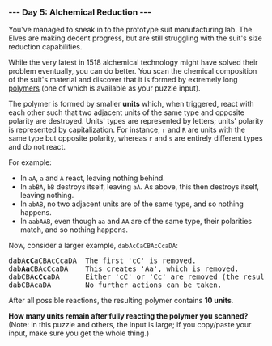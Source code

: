 ### --- Day 5: Alchemical Reduction ---

You've managed to sneak in to the prototype suit manufacturing lab. The
Elves are making decent progress, but are still struggling with the suit's
size reduction capabilities.

While the very latest in 1518 alchemical technology might have solved their
problem eventually, you can do better. You scan the chemical composition of
the suit's material and discover that it is formed by extremely long
[polymers]() (one of which is available as your puzzle input).

The polymer is formed by smaller **units** which, when triggered, react with
each other such that two adjacent units of the same type and opposite
polarity are destroyed. Units' types are represented by letters; units'
polarity is represented by capitalization. For instance, `r` and `R` are units
with the same type but opposite polarity, whereas `r` and `s` are entirely
different types and do not react.

For example:

- In `aA`, `a` and `A` react, leaving nothing behind.
- In `abBA`, `bB` destroys itself, leaving `aA`. As above, this then destroys
itself, leaving nothing.
- In `abAB`, no two adjacent units are of the same type, and so nothing
happens.
- In `aabAAB`, even though `aa` and `AA` are of the same type, their
polarities match, and so nothing happens.

Now, consider a larger example, `dabAcCaCBAcCcaDA`:
<pre>
dabA<b>cC</b>aCBAcCcaDA  The first 'cC' is removed.
dab<b>Aa</b>CBAcCcaDA    This creates 'Aa', which is removed.
dabCBA<b>cCc</b>aDA      Either 'cC' or 'Cc' are removed (the result is the same).
dabCBAcaDA        No further actions can be taken.
</pre>
After all possible reactions, the resulting polymer contains **10 units**.

**How many units remain after fully reacting the polymer you scanned?** (Note:
in this puzzle and others, the input is large; if you copy/paste your
input, make sure you get the whole thing.)
